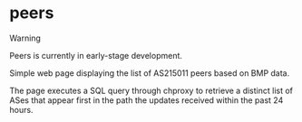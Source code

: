 # peers

> [!WARNING]
> Peers is currently in early-stage development.

Simple web page displaying the list of AS215011 peers based on BMP data.

The page executes a SQL query through chproxy to retrieve a distinct list of ASes that appear first in the path the updates received within the past 24 hours.